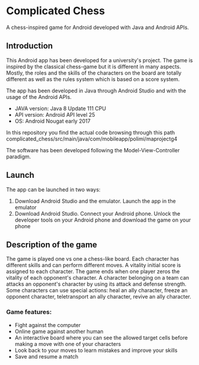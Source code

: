 # Complicated Chess
A chess-inspired game for Android developed with Java and Android APIs.

## Introduction
This Android app has been developed for a university's project. 
The game is inspired by the classical chess-game but it is different in many aspects. 
Mostly, the roles and the skills of the characters on the board are totally different as well as the rules system which is based on a score system.

The app has been developed in Java through Android Studio and with the usage of the Android APIs. 

- JAVA version: Java 8 Update 111 CPU
- API version: Android API level 25
- OS: Android Nougat early 2017

In this repository you find the actual code browsing through this path complicated_chess/src/main/java/com/mobileapp/polimi/maprojectg4

The software has been developed following the Model-View-Controller paradigm.
## Launch
The app can be launched in two ways:
  1) Download Android Studio and the emulator. Launch the app in the emulator
  2) Download Android Studio. Connect your Android phone. Unlock the developer tools on your Android phone and download the game on your phone
 
## Description of the game
The game is played one vs one a chess-like board. Each character has different skills and can perform different moves. 
A vitality initial score is assigned to each character. The game ends when one player zeros the vitality of each opponent's character.
A character belonging on a team can attacks an opponent's character by using its attack and defense strength. 
Some characters can use special actions: heal an ally character, freeze an opponent character, teletransport an ally character, revive an ally character.

### Game features:
- Fight against the computer
- Online game against another human
- An interactive board where you can see the allowed target cells before making a move with one of your characters
- Look back to your moves to learn mistakes and improve your skills
- Save and resume a match
